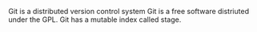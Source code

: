 Git is a distributed version control system
Git is a free software distriuted under the GPL.
Git has a mutable index called stage.

